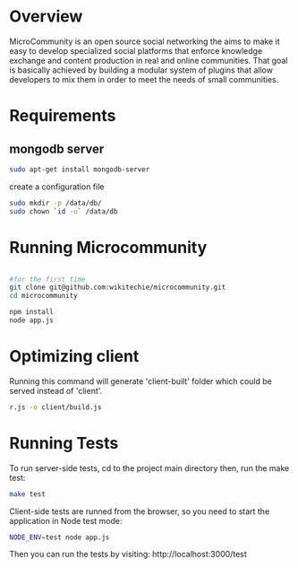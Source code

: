 Overview
============
MicroCommunity is an open source social networking the aims to make it easy to develop specialized social platforms that enforce knowledge exchange and content production in real and online communities. That goal is basically achieved by building a modular system of plugins that allow developers to mix them in order to meet the needs of small communities.

Requirements
============
mongodb server
--------------

```bash
sudo apt-get install mongodb-server
```

create a configuration file

```bash
sudo mkdir -p /data/db/
sudo chown `id -u` /data/db
```

Running Microcommunity
======================

```bash

#for the first time
git clone git@github.com:wikitechie/microcommunity.git
cd microcommunity

npm install
node app.js
```


Optimizing client
======================
Running this command will generate 'client-built' folder which could be served instead of 'client'.

```bash
r.js -o client/build.js
```

Running Tests
======================

To run server-side tests, cd to the project main directory then, run the make test:

```bash
make test
```

Client-side tests are runned from the browser, so you need to start the application in Node test mode:

```bash
NODE_ENV=test node app.js
```

Then you can run the tests by visiting: http://localhost:3000/test



